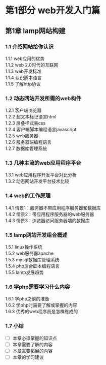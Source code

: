 # 第1部分 web开发入门篇
## 第1章 lamp网站构建
### 1.1 介绍网站给你认识
1.1.1 web应用的优势  
1.1.2 web 2.0时代的互联网  
1.1.3 web开发标准  
1.1.4 认识脚本语言  
1.1.5 了解http协议  
### 1.2 动态网站开发所需的web构件
1.2.1 客户端浏览器  
1.2.2 超文本标记语言html  
1.2.3 层叠样式表css  
1.2.4 客户端脚本编程语言javascript  
1.2.5 web服务器  
1.2.6 服务器端编程语言  
1.2.7 数据库管理系统  
### 1.3 几种主流的web应用程序平台
1.3.1 web应用程序开发平台对比分析  
1.3.2 动态网站开发平台技术比较  
### 1.4 web的工作原理
1.4.1 情景1：服务器不带应用程序服务器和数据库  
1.4.2 情景2：带应用程序服务器的web服务器  
1.4.3 情景3：浏览器访问服务器端的数据库  
### 1.5 lamp网站开发组合概述
1.5.1 linux操作系统  
1.5.2 web服务器apache  
1.5.3 mysql数据库管理系统  
1.5.4 php后台脚本编程语言  
1.5.5 lamp发展趋势  
### 1.6 学php需要学习什么内容
1.6.1 学php之前的准备  
1.6.2 学php时需要了解或掌握的内容  
1.6.3 优秀的web程序员是怎样练成的  
### 1.7 小结
- [ ] 本章必须掌握的知识点
- [ ] 本章需要了解的内容
- [ ] 本章需要拓展的内容
- [ ] 本章的学习建议